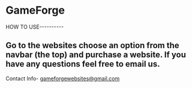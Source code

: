 # GameForge
HOW TO USE----------

Go to the websites choose an option from the navbar (the top) and purchase a website.
If you have any questions feel free to email us.
-------------------------------------------------------------------------------------
Contact Info- gameforgewebsites@gmail.com
